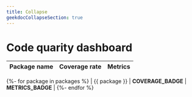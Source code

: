 ```yaml
---
title: Collapse
geekdocCollapseSection: true
---
```


# Code quarity dashboard

| Package name | Coverage rate | Metrics |
| :---: | :---: | :---: |
{%- for package in packages %}
| {{ package }} | __COVERAGE_BADGE__ | __METRICS_BADGE__ |
{%- endfor %}

